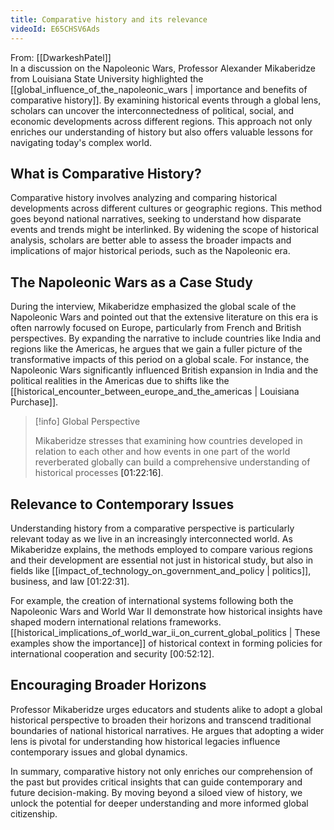 ```yaml
---
title: Comparative history and its relevance
videoId: E65CHSV6Ads
---
```


From: [[DwarkeshPatel]] <br/> 
In a discussion on the Napoleonic Wars, Professor Alexander Mikaberidze from Louisiana State University highlighted the [[global_influence_of_the_napoleonic_wars | importance and benefits of comparative history]]. By examining historical events through a global lens, scholars can uncover the interconnectedness of political, social, and economic developments across different regions. This approach not only enriches our understanding of history but also offers valuable lessons for navigating today's complex world.

## What is Comparative History?

Comparative history involves analyzing and comparing historical developments across different cultures or geographic regions. This method goes beyond national narratives, seeking to understand how disparate events and trends might be interlinked. By widening the scope of historical analysis, scholars are better able to assess the broader impacts and implications of major historical periods, such as the Napoleonic era.

## The Napoleonic Wars as a Case Study

During the interview, Mikaberidze emphasized the global scale of the Napoleonic Wars and pointed out that the extensive literature on this era is often narrowly focused on Europe, particularly from French and British perspectives. By expanding the narrative to include countries like India and regions like the Americas, he argues that we gain a fuller picture of the transformative impacts of this period on a global scale. For instance, the Napoleonic Wars significantly influenced British expansion in India and the political realities in the Americas due to shifts like the [[historical_encounter_between_europe_and_the_americas | Louisiana Purchase]].

> [!info] Global Perspective
> 
> Mikaberidze stresses that examining how countries developed in relation to each other and how events in one part of the world reverberated globally can build a comprehensive understanding of historical processes <a class="yt-timestamp" data-t="01:22:16">[01:22:16]</a>.

## Relevance to Contemporary Issues

Understanding history from a comparative perspective is particularly relevant today as we live in an increasingly interconnected world. As Mikaberidze explains, the methods employed to compare various regions and their development are essential not just in historical study, but also in fields like [[impact_of_technology_on_government_and_policy | politics]], business, and law <a class="yt-timestamp" data-t="01:22:31">[01:22:31]</a>.

For example, the creation of international systems following both the Napoleonic Wars and World War II demonstrate how historical insights have shaped modern international relations frameworks. [[historical_implications_of_world_war_ii_on_current_global_politics | These examples show the importance]] of historical context in forming policies for international cooperation and security <a class="yt-timestamp" data-t="00:52:12">[00:52:12]</a>.

## Encouraging Broader Horizons

Professor Mikaberidze urges educators and students alike to adopt a global historical perspective to broaden their horizons and transcend traditional boundaries of national historical narratives. He argues that adopting a wider lens is pivotal for understanding how historical legacies influence contemporary issues and global dynamics.

In summary, comparative history not only enriches our comprehension of the past but provides critical insights that can guide contemporary and future decision-making. By moving beyond a siloed view of history, we unlock the potential for deeper understanding and more informed global citizenship.